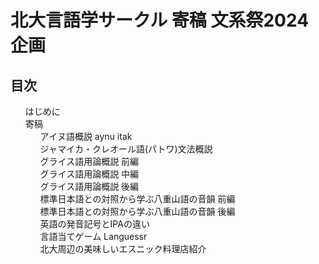 <div id="cover">

  # 北大言語学サークル 寄稿 文系祭2024企画

</div>

<nav id="toc" role="doc-toc">

  ## 目次

  1. [はじめに](preface.html)
  1. [寄稿](contri/index.html)
      1. [アイヌ語概説 aynu itak](contri/aynuitak.html)
      1. [ジャマイカ・クレオール語(パトワ)文法概説](contri/jamc.html)
      1. [グライス語用論概説 前編](contri/grice-1.html)
      1. [グライス語用論概説 中編](contri/grice-2.html)
      1. [グライス語用論概説 後編](contri/grice-3.html)
      1. [標準日本語との対照から学ぶ八重山語の音韻 前編](contri/yaimamuni-1.html)
      1. [標準日本語との対照から学ぶ八重山語の音韻 後編](contri/yaimamuni-2.html)
      1. [英語の発音記号とIPAの違い](contri/ga-ipa.html)
      1. [言語当てゲーム Languessr](contri/languessr.html)
      1. [北大周辺の美味しいエスニック料理店紹介](contri/restaurant.html)

</nav>
